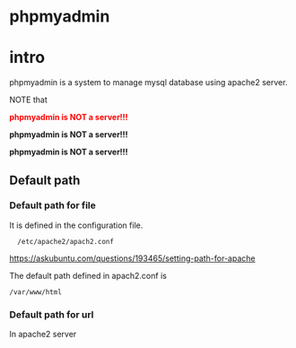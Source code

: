 # phpmyadmin
# intro
phpmyadmin is a system to manage mysql database using apache2 server.

NOTE that 

<b style='color:red;'>phpmyadmin is NOT a server!!!</b>

<b>phpmyadmin is NOT a server!!!</b>

<b>phpmyadmin is NOT a server!!!</b>

## Default path
### Default path for file

It is defined in the configuration file. 

      /etc/apache2/apach2.conf
      
https://askubuntu.com/questions/193465/setting-path-for-apache

The default path defined in apach2.conf is 

    /var/www/html
    
### Default path for url
In apache2 server

